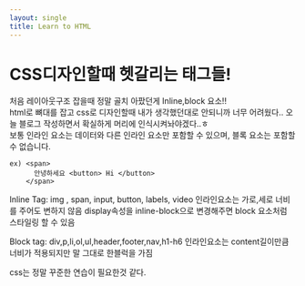 ```yaml
---
layout: single
title: Learn to HTML
---
```


# CSS디자인할때 헷갈리는 태그들!

처음 레이아웃구조 잡을때 정말 골치 아팠던게 Inline,block 요소!!<br>
html로 뼈대를 잡고 css로 디자인할때 내가 생각했던대로 안되니까 너무 어려웠다.. 오늘 블로그 작성하면서 확실하게 머리에 인식시켜놔야겠다..ㅎ
<br>
보통 인라인 요소는 데이터와 다른 인라인 요소만 포함할 수 있으며, 블록 요소는 포함할 수 없습니다.
<br>
~~~
ex) <span>
      안녕하세요 <button> Hi </button>
    </span>
~~~


Inline Tag: img , span, input, button, labels, video
인라인요소는 가로,세로 너비를 주어도 변하지 않음
display속성을 inline-block으로 변경해주면 block 요소처럼 스타일링 할 수 있음

Block tag: div,p,li,ol,ul,header,footer,nav,h1-h6
 인라인요소는 content길이만큼 너비가 적용되지만 말 그대로 한블럭을 가짐

css는 정말 꾸준한 연습이 필요한것 같다.
